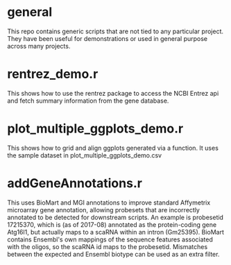 # general
This repo contains generic scripts that are not tied to any particular project. They have been useful for demonstrations or used in general purpose across many projects.

# rentrez_demo.r

This shows how to use the rentrez package to access the NCBI Entrez api and fetch summary information from the gene database.


# plot_multiple_ggplots_demo.r

This shows how to grid and align ggplots generated via a function. It uses the sample dataset in plot_multiple_ggplots_demo.csv

# addGeneAnnotations.r

This uses BioMart and MGI annotations to improve standard Affymetrix microarray gene annotation, allowing probesets that are incorrectly annotated to be detected for downstream scripts. An example is probesetid 17215370, which is (as of 2017-08) annotated as the protein-coding gene Atg16l1, but actually maps to a scaRNA within an intron (Gm25395). BioMart contains Ensembl's own mappings of the sequence features associated with the oligos, so the scaRNA id maps to the probesetid. Mismatches between the expected and Ensembl biotype can be used as an extra filter. 
